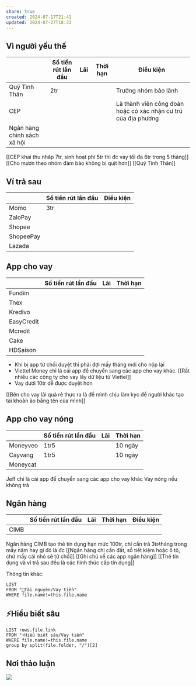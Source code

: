 ```yaml
---
share: true
created: 2024-07-17T21:41
updated: 2024-07-27T18:33
---
```

## Vì người yếu thế
|                             | Số tiền rút lần đầu | Lãi | Thời hạn | Điều kiện                                                      |
| --------------------------- | ------------------- | --- | -------- | -------------------------------------------------------------- |
| Quỹ Tình Thân               | 2tr                 |     |          | Trưởng nhóm bảo lãnh                                           |
| CEP                         |                     |     |          | Là thành viên công đoàn hoặc có xác nhận cư trú của địa phương |
| Ngân hàng chính sách xã hội |                     |     |          |                                                                |
[[CEP khai thu nhâp 7tr, sinh hoạt phí 5tr thì đc vay tối đa 6tr trong 5 tháng]]
[[Cho mượn theo nhóm đảm bảo không bị quịt hơn]]
[[Quỹ Tình Thân]]

## Ví trả sau
|           | Số tiền rút lần đầu | Điều kiện |
| --------- | ------------------- | --------- |
| Momo      | 3tr                 |           |
| ZaloPay   |                     |           |
| Shopee    |                     |           |
| ShopeePay |                     |           |
| Lazada    |                     |           |

## App cho vay
|            | Số tiền rút lần đầu | Lãi | Thời hạn |
| ---------- | ------------------- | --- | -------- |
| Fundiin    |                     |     |          |
| Tnex       |                     |     |          |
| Kredivo    |                     |     |          |
| EasyCredit |                     |     |          |
| Mcredit    |                     |     |          |
| Cake       |                     |     |          |
| HDSaison   |                     |     |          |

- Khi bị app từ chối duyệt thì phải đợi mấy tháng mới cho nộp lại
- Viettel Money chỉ là cái app để chuyển sang các app cho vay khác. [[Rất nhiều các công ty cho vay lấy dữ liệu từ Viettel]]
- Vay dưới 10tr dễ được duyệt hơn

[[Bên cho vay lãi quá rẻ thực ra là để mình chịu làm kyc để người khác tạo tài khoản ảo bằng tên của mình]]

## App cho vay nóng
|          | Số tiền rút lần đầu | Lãi | Thời hạn |
| -------- | ------------------- | --- | -------- |
| Moneyveo | 1tr5                |     | 10 ngày  |
| Cayvang  | 1tr5                |     | 10 ngày  |
| Moneycat |                     |     |          |

Jeff chỉ là cái app để chuyển sang các app cho vay khác
Vay nóng nếu không trả
## Ngân hàng
|      | Số tiền rút lần đầu | Lãi | Thời hạn | Điều kiện |
| ---- | ------------------- | --- | -------- | --------- |
| CIMB |                     |     |          |           |
Ngân hàng CIMB tạo thẻ tín dụng hạn mức 100tr, chỉ cần trả 3tr∕tháng trong mấy năm hay gì đó là đc
[[Ngân hàng chỉ cần đất, sổ tiết kiệm hoặc ô tô, chứ mấy cái nhỏ sẽ từ chối]]
[[Ghi chú về các app ngân hàng]]
[[Thẻ tín dụng và ví trả sau đều là các hình thức cấp tín dụng]]

Thông tin khác:
```dataview
LIST 
FROM "📜Tài nguyên/Vay tiền" 
WHERE file.name!=this.file.name
```

## ⚡Hiểu biết sâu
```dataview
LIST rows.file.link
FROM "⚡Hiểu biết sâu/Vay tiền" 
WHERE file.name!=this.file.name
group by split(file.folder, "/")[2] 
```

## Nơi thảo luận
![](https://i.imgur.com/OtW4epu.png)
